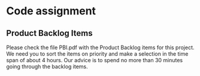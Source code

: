 # Code assignment

## Product Backlog Items

Please check the file PBI.pdf with the Product Backlog items for this project. We need you to sort the items on priority
and make a selection in the time span of about 4 hours. Our advice is to spend no more than 30 minutes going through the
backlog items.
